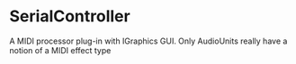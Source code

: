 # SerialController
A MIDI processor plug-in with IGraphics GUI. Only AudioUnits really have a notion of a MIDI effect type
